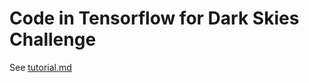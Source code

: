 # Code in Tensorflow for Dark Skies Challenge

See [tutorial.md](https://github.com/LiberiFatali/darkskies-challenge/blob/master/tutorial.md)
